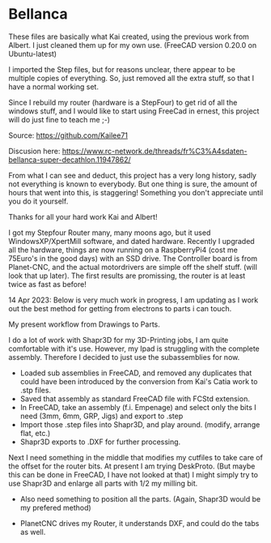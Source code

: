 # Bellanca
These files are basically what Kai created, using the previous work from Albert. I just cleaned them up for my own use. (FreeCAD version 0.20.0 on Ubuntu-latest)

I imported the Step files, but for reasons unclear, there appear to be multiple copies of everything. So, just removed all the extra stuff, so that I have a normal working set. 

Since I rebuild my router (hardware is a StepFour) to get rid of all the windows stuff, and I would like to start using FreeCad in ernest, this project will do just fine to teach me ;-)

Source: https://github.com/Kailee71

Discusion here: https://www.rc-network.de/threads/fr%C3%A4sdaten-bellanca-super-decathlon.11947862/

From what I can see and deduct, this project has a very long history, sadly not everything is known to everybody. But one thing is sure, the amount of hours that went into this, is staggering! Something you don't appreciate until you do it yourself.

Thanks for all your hard work Kai and Albert!



I got my Stepfour Router many, many moons ago, but it used WindowsXP/XpertMill software, and dated hardware. Recently I upgraded all the hardware, things are now running on a RaspberryPi4 (cost me 75Euro's in the good days) with an SSD drive. The Controller board is from Planet-CNC, and the actual motordrivers are simple off the shelf stuff. (will look that up later). The first results are promissing, the router is at least twice as fast as before!

14 Apr 2023: Below is very much work in progress, I am updating as I work out the best method for getting from electrons to parts i can touch.

My present workflow from Drawings to Parts. 

I do a lot of work with Shapr3D for my 3D-Printing jobs, I am quite comfortable with it's use. However, my Ipad is struggling with the complete assembly. Therefore I decided to just use the subassemblies for now. 

- Loaded sub assemblies in FreeCAD, and removed any duplicates that could have been introduced by the conversion from Kai's Catia work to .stp files. 
- Saved that assembly as standard FreeCAD file with FCStd extension.
- In FreeCAD, take an assembly (f.i. Empenage) and select only the bits I need (3mm, 6mm, GRP, Jigs) and export to .step
- Import those .step files into Shapr3D, and play around. (modify, arrange flat, etc.)
- Shapr3D exports to .DXF for further processing. 

Next I need something in the middle that modifies my cutfiles to take care of the offset for the router bits. At present I am trying DeskProto. (But maybe this can be done in FreeCAD, I have not looked at that) I might simply try to use Shapr3D and enlarge all parts with 1/2 my milling bit.  
 
- Also need something to position all the parts. (Again, Shapr3D would be my prefered method)

- PlanetCNC drives my Router, it understands DXF, and could do the tabs as well. 


